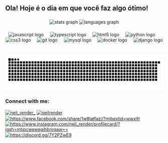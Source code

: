 <h2 align="left"> Ola! Hoje é o dia em que você faz algo ótimo! </h2>
</p>
</p>

###

<div align="center">
  <img src="https://github-readme-stats.vercel.app/api?username=neil-render&hide_title=false&hide_rank=false&show_icons=true&include_all_commits=true&count_private=true&disable_animations=false&theme=dracula&locale=en&hide_border=false" height="150" alt="stats graph"  />
  <img src="https://github-readme-stats.vercel.app/api/top-langs?username=neil-render&locale=en&hide_title=false&layout=compact&card_width=320&langs_count=5&theme=dracula&hide_border=false" height="150" alt="languages graph"  />

  <!---<img align="right" height="150" src="https://media3.giphy.com/media/v1.Y2lkPTc5MGI3NjExZXVvb2h0a25vMG16aGJ0dXFtamxncHg0NzJhZjJ1eWl0bmlqYXRxdCZlcD12MV9pbnRlcm5hbF9naWZfYnlfaWQmY3Q9Zw/78XCFBGOlS6keY1Bil/giphy.gif"  />--->
</p>

###

<div align="center">
  <img src="https://cdn.jsdelivr.net/gh/devicons/devicon/icons/javascript/javascript-original.svg" height="30" alt="javascript logo"  />
  <img width="12" />
  <img src="https://cdn.jsdelivr.net/gh/devicons/devicon/icons/typescript/typescript-original.svg" height="30" alt="typescript logo"  />
  <img width="12" />
  <img src="https://cdn.jsdelivr.net/gh/devicons/devicon/icons/html5/html5-original.svg" height="30" alt="html5 logo"  />
  <img width="12" />
  <img src="https://cdn.jsdelivr.net/gh/devicons/devicon/icons/python/python-original.svg" height="30" alt="python logo"  />
  <img width="12" />
  <img src="https://cdn.jsdelivr.net/gh/devicons/devicon/icons/css3/css3-original.svg" height="30" alt="css3 logo"  />
  <img width="12" />
  <img src="https://cdn.jsdelivr.net/gh/devicons/devicon/icons/git/git-original.svg" height="30" alt="git logo"  />
  <img width="12" />
  <img src="https://cdn.jsdelivr.net/gh/devicons/devicon/icons/mysql/mysql-original.svg" height="30" alt="mysql logo"  />
  <img width="12" />
  <img src="https://cdn.jsdelivr.net/gh/devicons/devicon/icons/docker/docker-original.svg" height="30" alt="docker logo"  />
  <img width="12" />
  <img src="https://cdn.jsdelivr.net/gh/devicons/devicon/icons/django/django-plain.svg" height="30" alt="django logo"  />
</div>

###


<br clear="both">

<img src="https://raw.githubusercontent.com/neil-render/neil-render/output/snake.svg" alt="Snake animation" />


###

<h3 align="left">Connect with me:</h3>
<p align="left">
<a href="https://twitter.com/neil_render_" target="blank"><img align="center" src="https://raw.githubusercontent.com/rahuldkjain/github-profile-readme-generator/master/src/images/icons/Social/twitter.svg" alt="neil_render_" height="30" width="40" /></a>
<a href="https://linkedin.com/in/neilrender" target="blank"><img align="center" src="https://raw.githubusercontent.com/rahuldkjain/github-profile-readme-generator/master/src/images/icons/Social/linked-in-alt.svg" alt="neilrender" height="30" width="40" /></a>
<a href="https://fb.com/https://www.facebook.com/share/1w8latfazj/?mibextid=wwxifr" target="blank"><img align="center" src="https://raw.githubusercontent.com/rahuldkjain/github-profile-readme-generator/master/src/images/icons/Social/facebook.svg" alt="https://www.facebook.com/share/1w8latfazj/?mibextid=wwxifr" height="30" width="40" /></a>
<a href="https://instagram.com/https://www.instagram.com/neil_render/profilecard/?igsh=mtjpcwewegjhbnrqaw==" target="blank"><img align="center" src="https://raw.githubusercontent.com/rahuldkjain/github-profile-readme-generator/master/src/images/icons/Social/instagram.svg" alt="https://www.instagram.com/neil_render/profilecard/?igsh=mtjpcwewegjhbnrqaw==" height="30" width="40" /></a>
<a href="https://discord.gg/https://discord.gg/7Y2PZwE9" target="blank"><img align="center" src="https://raw.githubusercontent.com/rahuldkjain/github-profile-readme-generator/master/src/images/icons/Social/discord.svg" alt="https://discord.gg/7Y2PZwE9" height="30" width="40" /></a>
</p>



